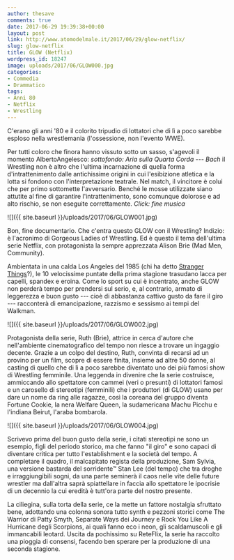 ```yaml
---
author: thesave
comments: true
date: 2017-06-29 19:39:38+00:00
layout: post
link: http://www.atomodelmale.it/2017/06/29/glow-netflix/
slug: glow-netflix
title: GLOW (Netflix)
wordpress_id: 18247
image: uploads/2017/06/GLOW000.jpg
categories:
- Commedia
- Drammatico
tags:
- Anni 80
- Netflix
- Wrestling
---
```


C'erano gli anni '80 e il colorito tripudio di lottatori che di lì a poco sarebbe esploso nella wrestlemania (l'ossessione, non l'evento WWE).

Per tutti coloro che finora hanno vissuto sotto un sasso, s'agevoli il momento AlbertoAngelesco: *sottofondo: Aria sulla Quarta Corda --- Bach* il Wrestling non è altro che l'ultima incarnazione di quella forma d'intrattenimento dalle antichissime origini in cui l'esibizione atletica e la lotta si fondono con l'interpretazione teatrale. Nel match, il vincitore è colui che per primo sottomette l'avversario. Benché le mosse utilizzate siano attutite al fine di garantire l'intrattenimento, sono comunque dolorose e ad alto rischio, se non eseguite correttamente. *Click: fine musica*

![]({{ site.baseurl }}/uploads/2017/06/GLOW001.jpg)

Bon, fine documentario. Che c'entra questo GLOW con il Wrestling? Indizio: è l'acronimo di Gorgeous Ladies of Wrestling. Ed è questo il tema dell'ultima serie Netflix, con protagonista la sempre apprezzata Alison Brie (Mad Men, Community).

Ambientata in una calda Los Angeles del 1985 (chi ha detto [Stranger Things](/2016/09/22/stranger-things/)?), le 10 velocissime puntate della prima stagione trasudano lacca per capelli, spandex e eroina. Come lo sport su cui è incentrato, anche GLOW non perderà tempo per prendersi sul serio, e, al contrario, armato di leggerezza e buon gusto --- cioè di abbastanza cattivo gusto da fare il giro --- racconterà di emancipazione, razzismo e sessismo ai tempi del Walkman.

![]({{ site.baseurl }}/uploads/2017/06/GLOW002.jpg)

Protagonista della serie, Ruth (Brie), attrice in cerca d'autore che nell'ambiente cinematografico del tempo non riesce a trovare un ingaggio decente. Grazie a un colpo del destino, Ruth, convinta di recarsi ad un provino per un film, scopre di essere finita, insieme ad altre 50 donne, al casting di quello che di lì a poco sarebbe diventato uno dei più famosi show di Wrestling femminile. Una leggenda in divenire che la serie costruisce, ammiccando allo spettatore con cammei (veri o presunti) di lottatori famosi e un carosello di stereotipi (femminili) che i produttori (di GLOW) usano per dare un nome da ring alle ragazze, così la coreana del gruppo diventa Fortune Cookie, la nera Welfare Queen, la sudamericana Machu Picchu e l'indiana Beirut, l'araba bombarola.

![]({{ site.baseurl }}/uploads/2017/06/GLOW004.jpg)

Scrivevo prima del buon gusto della serie, i citati stereotipi ne sono un esempio, figli del periodo storico, ma che fanno "il giro" e sono capaci di diventare critica per tutto l'establishment e la società del tempo. A completare il quadro, il malcapitato regista della produzione, Sam Sylvia, una versione bastarda del sorridente™ Stan Lee (del tempo) che tra droghe e irraggiungibili sogni, da una parte seminerà il caos nelle vite delle future wrestler ma dall'altra saprà spiattellare in faccia allo spettatore le ipocrisie di un decennio la cui eredità è tutt'ora parte del nostro presente.

La ciliegina, sulla torta della serie, ce la mette un fattore nostalgia sfruttato bene, adottando una colonna sonora tutto synth e pezzoni storici come The Warrior di Patty Smyth, Separate Ways dei Journey e Rock You Like A Hurricane degli Scorpions, ai quali fanno eco i neon, gli scaldamuscoli e gli immancabili leotard. Uscita da pochissimo su ReteFlix, la serie ha raccolto una pioggia di consensi, facendo ben sperare per la produzione di una seconda stagione.
